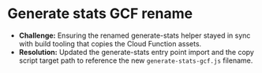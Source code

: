 # Generate stats GCF rename

- **Challenge:** Ensuring the renamed generate-stats helper stayed in sync with build tooling that copies the Cloud Function assets.
- **Resolution:** Updated the generate-stats entry point import and the copy script target path to reference the new `generate-stats-gcf.js` filename.

